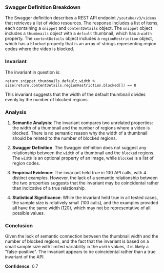 ### Swagger Definition Breakdown

The Swagger definition describes a REST API endpoint `/youtube/v3/videos` that retrieves a list of video resources. The response includes a list of items, each containing a `snippet` and `contentDetails` object. The `snippet` object includes a `thumbnails` object with a `default` thumbnail, which has a `width` property. The `contentDetails` object includes a `regionRestriction` object, which has a `blocked` property that is an array of strings representing region codes where the video is blocked.

### Invariant

The invariant in question is:

```
return.snippet.thumbnails.default.width % size(return.contentDetails.regionRestriction.blocked[]) == 0
```

This invariant suggests that the width of the default thumbnail divides evenly by the number of blocked regions.

### Analysis

1. **Semantic Analysis**: The invariant compares two unrelated properties: the width of a thumbnail and the number of regions where a video is blocked. There is no semantic reason why the width of a thumbnail should be related to the number of blocked regions.

2. **Swagger Definition**: The Swagger definition does not suggest any relationship between the `width` of a thumbnail and the `blocked` regions. The `width` is an optional property of an image, while `blocked` is a list of region codes.

3. **Empirical Evidence**: The invariant held true in 100 API calls, with 4 distinct examples. However, the lack of a semantic relationship between the two properties suggests that the invariant may be coincidental rather than indicative of a true relationship.

4. **Statistical Significance**: While the invariant held true in all tested cases, the sample size is relatively small (100 calls), and the examples provided all have the same width (120), which may not be representative of all possible values.

### Conclusion

Given the lack of semantic connection between the thumbnail width and the number of blocked regions, and the fact that the invariant is based on a small sample size with limited variability in the `width` values, it is likely a "false-positive". The invariant appears to be coincidental rather than a true invariant of the API.

**Confidence**: 0.7
